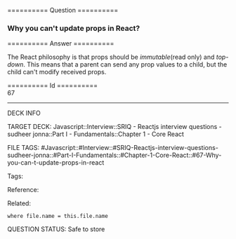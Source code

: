 ========== Question ==========  

### Why you can't update props in React?  

========== Answer ==========  

The React philosophy is that props should be _immutable_(read only) and _top-down_. This means that a parent can send any prop values to a child, but the child can't modify received props.

========== Id ==========  
67

---

DECK INFO

TARGET DECK: Javascript::Interview::SRIQ - Reactjs interview questions - sudheer jonna::Part I - Fundamentals::Chapter 1 - Core React

FILE TAGS: #Javascript::#Interview::#SRIQ-Reactjs-interview-questions-sudheer-jonna::#Part-I-Fundamentals::#Chapter-1-Core-React::#67-Why-you-can-t-update-props-in-react

Tags:

Reference:

Related:

```dataview
where file.name = this.file.name
```
QUESTION STATUS: Safe to store
